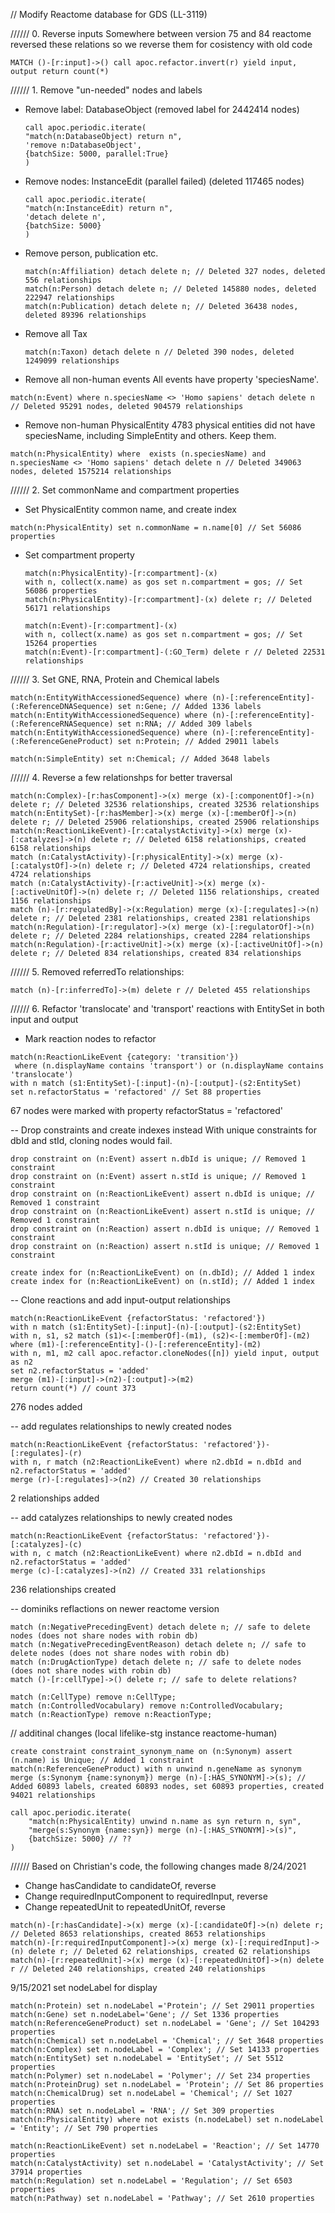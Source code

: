 // Modify Reactome database for GDS (LL-3119)

////// 0. Reverse inputs
Somewhere between version 75 and 84 reactome reversed these relations so we reverse them for cosistency with old code
```cypher
MATCH ()-[r:input]->() call apoc.refactor.invert(r) yield input, output return count(*)
```

////// 1. Remove "un-needed" nodes and labels
- Remove label: DatabaseObject (removed label for 2442414 nodes)
    ```
    call apoc.periodic.iterate(
    "match(n:DatabaseObject) return n", 
    'remove n:DatabaseObject', 
    {batchSize: 5000, parallel:True}
    )
    ```
- Remove nodes: InstanceEdit (parallel failed) (deleted 117465 nodes)
    ```
    call apoc.periodic.iterate(
    "match(n:InstanceEdit) return n", 
    'detach delete n', 
    {batchSize: 5000}
    )
    ```
- Remove person, publication etc.
    ```
    match(n:Affiliation) detach delete n; // Deleted 327 nodes, deleted 556 relationships
    match(n:Person) detach delete n; // Deleted 145880 nodes, deleted 222947 relationships
    match(n:Publication) detach delete n; // Deleted 36438 nodes, deleted 89396 relationships
    ```
    
- Remove all Tax 
    ```
    match(n:Taxon) detach delete n // Deleted 390 nodes, deleted 1249099 relationships
    ```
    
- Remove all non-human events 
All events have property 'speciesName'.  
```
match(n:Event) where n.speciesName <> 'Homo sapiens' detach delete n // Deleted 95291 nodes, deleted 904579 relationships
```
    
- Remove non-human PhysicalEntity
4783 physical entities did not have speciesName, including SimpleEntity and others. Keep them. 
```
match(n:PhysicalEntity) where  exists (n.speciesName) and n.speciesName <> 'Homo sapiens' detach delete n // Deleted 349063 nodes, deleted 1575214 relationships
```

////// 2. Set commonName and compartment properties
- Set PhysicalEntity common name, and create index
```
match(n:PhysicalEntity) set n.commonName = n.name[0] // Set 56086 properties
```

- Set compartment property
    ```
    match(n:PhysicalEntity)-[r:compartment]-(x)
    with n, collect(x.name) as gos set n.compartment = gos; // Set 56086 properties
    match(n:PhysicalEntity)-[r:compartment]-(x) delete r; // Deleted 56171 relationships
    
    match(n:Event)-[r:compartment]-(x)  
    with n, collect(x.name) as gos set n.compartment = gos; // Set 15264 properties
    match(n:Event)-[r:compartment]-(:GO_Term) delete r // Deleted 22531 relationships
    ```
  
////// 3. Set GNE, RNA, Protein and Chemical labels
```
match(n:EntityWithAccessionedSequence) where (n)-[:referenceEntity]-(:ReferenceDNASequence) set n:Gene; // Added 1336 labels
match(n:EntityWithAccessionedSequence) where (n)-[:referenceEntity]-(:ReferenceRNASequence) set n:RNA; // Added 309 labels
match(n:EntityWithAccessionedSequence) where (n)-[:referenceEntity]-(:ReferenceGeneProduct) set n:Protein; // Added 29011 labels

match(n:SimpleEntity) set n:Chemical; // Added 3648 labels
```

////// 4. Reverse a few relationshps for better traversal
```
match(n:Complex)-[r:hasComponent]->(x) merge (x)-[:componentOf]->(n) delete r; // Deleted 32536 relationships, created 32536 relationships
match(n:EntitySet)-[r:hasMember]->(x) merge (x)-[:memberOf]->(n) delete r; // Deleted 25906 relationships, created 25906 relationships
match(n:ReactionLikeEvent)-[r:catalystActivity]->(x) merge (x)-[:catalyzes]->(n) delete r; // Deleted 6158 relationships, created 6158 relationships
match (n:CatalystActivity)-[r:physicalEntity]->(x) merge (x)-[:catalystOf]->(n) delete r; // Deleted 4724 relationships, created 4724 relationships
match (n:CatalystActivity)-[r:activeUnit]->(x) merge (x)-[:activeUnitOf]->(n) delete r; // Deleted 1156 relationships, created 1156 relationships
match (n)-[r:regulatedBy]->(x:Regulation) merge (x)-[:regulates]->(n) delete r; // Deleted 2381 relationships, created 2381 relationships
match(n:Regulation)-[r:regulator]->(x) merge (x)-[:regulatorOf]->(n) delete r; // Deleted 2284 relationships, created 2284 relationships
match(n:Regulation)-[r:activeUnit]->(x) merge (x)-[:activeUnitOf]->(n) delete r; // Deleted 834 relationships, created 834 relationships
```

////// 5. Removed referredTo relationships:
```
match (n)-[r:inferredTo]->(m) delete r // Deleted 455 relationships
```

////// 6. Refactor 'translocate' and 'transport' reactions with EntitySet in both input and output
- Mark reaction nodes to refactor
```
match(n:ReactionLikeEvent {category: 'transition'})
 where (n.displayName contains 'transport') or (n.displayName contains 'translocate') 
with n match (s1:EntitySet)-[:input]-(n)-[:output]-(s2:EntitySet) 
set n.refactorStatus = 'refactored' // Set 88 properties
```
67 nodes were marked with property refactorStatus = 'refactored'

-- Drop constraints and create indexes instead
With unique constraints for dbId and stId, cloning nodes would fail.
```
drop constraint on (n:Event) assert n.dbId is unique; // Removed 1 constraint
drop constraint on (n:Event) assert n.stId is unique; // Removed 1 constraint
drop constraint on (n:ReactionLikeEvent) assert n.dbId is unique; // Removed 1 constraint
drop constraint on (n:ReactionLikeEvent) assert n.stId is unique; // Removed 1 constraint
drop constraint on (n:Reaction) assert n.dbId is unique; // Removed 1 constraint
drop constraint on (n:Reaction) assert n.stId is unique; // Removed 1 constraint

create index for (n:ReactionLikeEvent) on (n.dbId); // Added 1 index
create index for (n:ReactionLikeEvent) on (n.stId); // Added 1 index
````

-- Clone reactions and add input-output relationships
```
match(n:ReactionLikeEvent {refactorStatus: 'refactored'}) 
with n match (s1:EntitySet)-[:input]-(n)-[:output]-(s2:EntitySet) 
with n, s1, s2 match (s1)<-[:memberOf]-(m1), (s2)<-[:memberOf]-(m2) 
where (m1)-[:referenceEntity]-()-[:referenceEntity]-(m2)
with n, m1, m2 call apoc.refactor.cloneNodes([n]) yield input, output as n2
set n2.refactorStatus = 'added'
merge (m1)-[:input]->(n2)-[:output]->(m2)
return count(*) // count 373
```
276 nodes added

-- add regulates relationships to newly created nodes
```
match(n:ReactionLikeEvent {refactorStatus: 'refactored'})-[:regulates]-(r) 
with n, r match (n2:ReactionLikeEvent) where n2.dbId = n.dbId and n2.refactorStatus = 'added'
merge (r)-[:regulates]->(n2) // Created 30 relationships
```
2 relationships added

-- add catalyzes relationships to newly created nodes
```
match(n:ReactionLikeEvent {refactorStatus: 'refactored'})-[:catalyzes]-(c) 
with n, c match (n2:ReactionLikeEvent) where n2.dbId = n.dbId and n2.refactorStatus = 'added'
merge (c)-[:catalyzes]->(n2) // Created 331 relationships
```
236 relationships created

-- dominiks reflactions on newer reactome version
```cypher
match (n:NegativePrecedingEvent) detach delete n; // safe to delete nodes (does not share nodes with robin db)
match (n:NegativePrecedingEventReason) detach delete n; // safe to delete nodes (does not share nodes with robin db)
match (n:DrugActionType) detach delete n; // safe to delete nodes (does not share nodes with robin db)
match ()-[r:cellType]->() delete r; // safe to delete relations?

match (n:CellType) remove n:CellType;
match (n:ControlledVocabulary) remove n:ControlledVocabulary;
match (n:ReactionType) remove n:ReactionType;
```

// additinal changes (local lifelike-stg instance reactome-human) 
```
create constraint constraint_synonym_name on (n:Synonym) assert (n.name) is Unique; // Added 1 constraint
match(n:ReferenceGeneProduct) with n unwind n.geneName as synonym 
merge (s:Synonym {name:synonym}) merge (n)-[:HAS_SYNONYM]->(s); // Added 60893 labels, created 60893 nodes, set 60893 properties, created 94021 relationships

call apoc.periodic.iterate(
    "match(n:PhysicalEntity) unwind n.name as syn return n, syn",
    "merge(s:Synonym {name:syn}) merge (n)-[:HAS_SYNONYM]->(s)",
    {batchSize: 5000} // ??
)
```


////// Based on Christian's code, the following changes made
8/24/2021
- Change hasCandidate to candidateOf, reverse
- Change requiredInputComponent to requiredInput, reverse
- Change repeatedUnit to repeatedUnitOf, reverse
``` 
match(n)-[r:hasCandidate]->(x) merge (x)-[:candidateOf]->(n) delete r; // Deleted 8653 relationships, created 8653 relationships
match(n)-[r:requiredInputComponent]->(x) merge (x)-[:requiredInput]->(n) delete r; // Deleted 62 relationships, created 62 relationships
match(n)-[r:repeatedUnit]->(x) merge (x)-[:repeatedUnitOf]->(n) delete r // Deleted 240 relationships, created 240 relationships
```

9/15/2021
set nodeLabel for display 
``` 
match(n:Protein) set n.nodeLabel ='Protein'; // Set 29011 properties
match(n:Gene) set n.nodeLabel='Gene'; // Set 1336 properties
match(n:ReferenceGeneProduct) set n.nodeLabel = 'Gene'; // Set 104293 properties
match(n:Chemical) set n.nodeLabel = 'Chemical'; // Set 3648 properties
match(n:Complex) set n.nodeLabel = 'Complex'; // Set 14133 properties
match(n:EntitySet) set n.nodeLabel = 'EntitySet'; // Set 5512 properties
match(n:Polymer) set n.nodeLabel = 'Polymer'; // Set 234 properties
match(n:ProteinDrug) set n.nodeLabel = 'Protein'; // Set 86 properties
match(n:ChemicalDrug) set n.nodeLabel = 'Chemical'; // Set 1027 properties
match(n:RNA) set n.nodeLabel = 'RNA'; // Set 309 properties
match(n:PhysicalEntity) where not exists (n.nodeLabel) set n.nodeLabel = 'Entity'; // Set 790 properties

match(n:ReactionLikeEvent) set n.nodeLabel = 'Reaction'; // Set 14770 properties
match(n:CatalystActivity) set n.nodeLabel = 'CatalystActivity'; // Set 37914 properties
match(n:Regulation) set n.nodeLabel = 'Regulation'; // Set 6503 properties
match(n:Pathway) set n.nodeLabel = 'Pathway'; // Set 2610 properties
```

